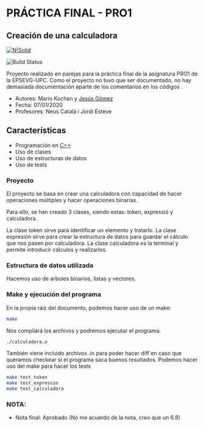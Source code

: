 # PRÁCTICA FINAL - PRO1
## Creación de  una calculadora

[![N|Solid](https://www.upc.edu/comunicacio/ca/identitat/descarrega-arxius-grafics/fitxers-marca-principal/upc-positiu-p3005.png)](https://www.epsevg.upc.edu/ca/escola)

![Build Status](https://travis-ci.org/joemccann/dillinger.svg?branch=master)

Proyecto realizado en parejas para la práctica final de la asignatura PRO1 de la EPSEVG-UPC. Como el proyecto no tuvo que ser documentado, no hay demasiada documentación aparte de los comentarios en los códigos . 

- Autores: Mario Kochan y [Jesús Gómez](https://github.com/TorchZz)
- Fecha: 07/01/2020
- Profesores: Neus Català i Jordi Esteve

## Características

- Programación en [C++](https://es.wikipedia.org/wiki/C%2B%2B)
- Uso de clases
- Uso de estructuras de datos
- Uso de tests

### Proyecto
El proyecto se basa en crear una calculadora con capacidad de hacer operaciones múltiples y hacer operaciones binarias.

Para ello, se han creado 3 clases, siendo estas: token, expressió y calculadora.

La clase token sirve para identificar un elemento y tratarlo. 
La clase expresión sirve para crear la estructura de datos para guardar el cálculo que nos pasen por calculadora.
La clase calculadora es la terminal y permite introducir cálculos y realizarlos.

### Estructura de datos utilizada
Hacemos uso de arboles binarios, listas y vectores.

### Make y ejecución del programa

En la propia raiz del documento, podemos hacer uso de un make:
```sh
make
```
Nos compilará los archivos y podremos ejecutar el programa.
```sh
./calculadora.o
```
También viene incluido archivos .in para poder hacer diff en caso que queramos checkear si el programa saca buenos resultados.
Podemos hacer uso del make para hacer los tests
```sh
make test_token
make test_expressio
make test_calculadora
```
### NOTA:
- Nota final: Aprobado (No me acuerdo de la nota, creo que un 6.8)







